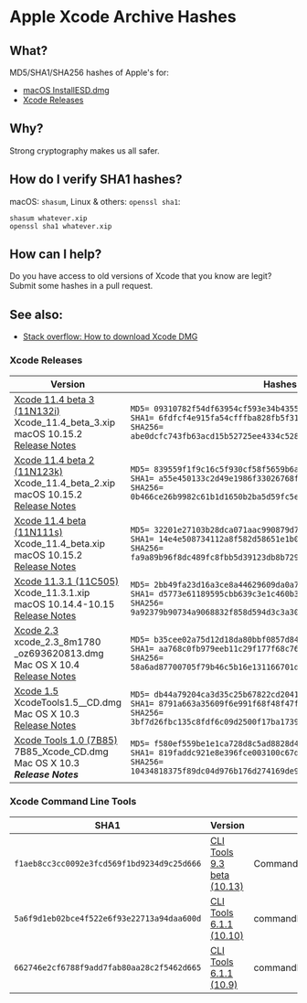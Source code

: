 # Apple Xcode Archive Hashes

## What?

MD5/SHA1/SHA256 hashes of Apple's for:

 * [macOS InstallESD.dmg](readme.md)
 * [Xcode Releases](xcode.md)

## Why?

Strong cryptography makes us all safer.

## How do I verify SHA1 hashes?

macOS: `shasum`, Linux & others: `openssl sha1`:

````
shasum whatever.xip
openssl sha1 whatever.xip
````

<!-- For SHA256: `shasum -a 256 whatever.xip` -->

## How can I help?

Do you have access to old versions of Xcode that you know are legit? Submit some hashes in a pull request.

## See also:

* [Stack overflow: How to download Xcode DMG](https://stackoverflow.com/questions/10335747/how-to-download-xcode-dmg-or-xip-file/10335943#10335943)

### Xcode Releases

| Version                           | Hashes                            |
| --------------------------------- | --------------------------------- |
| [Xcode 11.4 beta 3 (11N132i)][11.4 beta 3]<br>Xcode_11.4_beta_3.xip<br>macOS 10.15.2<br>[Release Notes][11.4 beta 3 notes] | `MD5= 09310782f54df63954cf593e34b4355e`<br>`SHA1= 6fdfcf4e915fa54cfffba828fb5f314caeb37b13`<br>`SHA256= abe0dcfc743fb63acd15b52725ee4334c5281caa46dfb890dc36b3817a026abc`
| [Xcode 11.4 beta 2 (11N123k)][11.4 beta 2]<br>Xcode_11.4_beta_2.xip<br>macOS 10.15.2<br>[Release Notes][11.4 beta 2 notes] | `MD5= 839559f1f9c16c5f930cf58f5659b6a5`<br>`SHA1= a55e450133c2d49e1986f33026768fe8dbb223aa`<br>`SHA256= 0b466ce26b9982c61b1d1650b2ba5d59fc5eed82bb9ccf15c8ce45ab7146848d`
| [Xcode 11.4 beta (11N111s)][11.4 beta]<br>Xcode_11.4_beta.xip<br>macOS 10.15.2<br>[Release Notes][11.4 beta notes] | `MD5= 32201e27103b28dca071aac990879d70`<br>`SHA1= 14e4e508734112a8f582d58651e1b0459bc575ec`<br>`SHA256= fa9a89b96f8dc489fc8fbb5d39123db8b7290b41f57de88137d5a9783a5f710d`
| [Xcode 11.3.1 (11C505)][11.3.1]<br>Xcode_11.3.1.xip<br>macOS 10.14.4-10.15<br>[Release Notes][11.3.1 notes] | `MD5= 2bb49fa23d16a3ce8a44629609da0a75`<br>`SHA1= d5773e61189595cbb639c3e1c460b38d8c1e19ae`<br>`SHA256= 9a92379b90734a9068832f858d594d3c3a30a7ddc3bdb6da49c738aed9ad34b5`
| [Xcode 2.3][2.3]<br>xcode_2.3_8m1780<br>_oz693620813.dmg<br>Mac OS X 10.4<br>[Release Notes][2.3 notes] | `MD5= b35cee02a75d12d18da80bbf0857d847`<br>`SHA1= aa768c0fb979eeb11c29f177f68c763fab14ea3f`<br>`SHA256= 58a6ad87700705f79b46c5b16e131166701d096cfa06a5cfdf3aa4d283a4d9e1`
| [Xcode 1.5][1.5]<br>XcodeTools1.5__CD.dmg<br>Mac OS X 10.3<br>[Release Notes][1.5 notes] | `MD5= db44a79204ca3d35c25b67822cd20411`<br>`SHA1= 8791a663a35609f6e991f68f48f47f7ea1409fc7`<br>`SHA256= 3bf7d26fbc135c8fdf6c09d2500f17ba1739219ac86210dfb42d4c800bfebb1e`
| [Xcode Tools 1.0 (7B85)][1.0]<br>7B85_Xcode_CD.dmg<br>Mac OS X 10.3<br>***Release Notes*** | `MD5= f580ef559be1e1ca728d8c5ad8828d4a`<br>`SHA1= 819faddc921e8e396fce003100c67d8b4e675ab0`<br>`SHA256= 10434818375f89dc04d976b176d274169de91e7854bb96445ff56ce9ec752710`

<!-- Xcode image/archive links -->
[11.4 beta 3]: https://download.developer.apple.com/Developer_Tools/Xcode_11.4_beta_3/Xcode_11.4_beta_3.xip
[11.4 beta 2]: https://download.developer.apple.com/Developer_Tools/Xcode_11.4_beta_2/Xcode_11.4_beta_2.xip
[11.4 beta]: https://download.developer.apple.com/Developer_Tools/Xcode_11.4_beta/Xcode_11.4_beta.xip
[11.3.1]: https://download.developer.apple.com/Developer_Tools/Xcode_11.3.1/Xcode_11.3.1.xip
[11.3]: https://download.developer.apple.com/Developer_Tools/Xcode_11.3/Xcode_11.3.xip
[11.3 beta]: https://download.developer.apple.com/Developer_Tools/Xcode_11.3_beta/Xcode_11.3_beta.xip
[11.2.1]: https://download.developer.apple.com/Developer_Tools/Xcode_11.2.1/Xcode_11.2.1.xip
[11.2.1 GM Seed]: https://download.developer.apple.com/Developer_Tools/Xcode_11.2.1_GM_Seed/Xcode_11.2.1_GM_Seed.xip
[11.2]: https://download.developer.apple.com/Developer_Tools/Xcode_11.2/Xcode_11.2.xip
[11.2 beta 2]: https://download.developer.apple.com/Developer_Tools/Xcode_11.2_beta_2/Xcode_11.2_beta_2.xip
[11.2 beta]: https://download.developer.apple.com/Developer_Tools/Xcode_11.2_beta/Xcode_11.2_beta.xip
[11.1]: https://download.developer.apple.com/Developer_Tools/Xcode_11.1/Xcode_11.1.xip
[11.1 GM Seed]: https://download.developer.apple.com/Developer_Tools/Xcode_11.1_GM_Seed/Xcode_11.1_GM_Seed.xip
[11]: https://download.developer.apple.com/Developer_Tools/Xcode_11/Xcode_11.xip
[11 GM]: https://download.developer.apple.com/Developer_Tools/Xcode_11_GM_Seed/Xcode_11_GM_Seed.xip
[11 Beta 7]: https://download.developer.apple.com/Developer_Tools/Xcode_11_Beta_7/Xcode_11_Beta_7.xip
[11 Beta 6]: https://download.developer.apple.com/Developer_Tools/Xcode_11_Beta_6/Xcode_11_Beta_6.xip
[11 Beta 5]: https://download.developer.apple.com/Developer_Tools/Xcode_11_Beta_5/Xcode_11_Beta_5.xip
[11 Beta 4]: https://download.developer.apple.com/Developer_Tools/Xcode_11_Beta_4/Xcode_11_Beta_4.xip
[11 Beta 3]: https://download.developer.apple.com/Developer_Tools/Xcode_11_Beta_3/Xcode_11_Beta_3.xip
[11 Beta 2]: https://download.developer.apple.com/Developer_Tools/Xcode_11_Beta_2/Xcode_11_Beta_2.xip
[11 Beta]: https://download.developer.apple.com/WWDC_2019/Xcode_11_Beta/Xcode_11_Beta.xip
[10.3]: https://download.developer.apple.com/Developer_Tools/Xcode_10.3/Xcode_10.3.xip
[10.2.1]: https://download.developer.apple.com/Developer_Tools/Xcode_10.2.1/Xcode_10.2.1.xip
[10.2]: https://download.developer.apple.com/Developer_Tools/Xcode_10.2/Xcode_10.2.xip
[10.1]: https://download.developer.apple.com/Developer_Tools/Xcode_10.1/Xcode_10.1.xip
[10]: https://download.developer.apple.com/Developer_Tools/Xcode_10/Xcode_10.xip
[10 GM]: https://download.developer.apple.com/Developer_Tools/Xcode_10_GM_seed/Xcode_10_GM_seed.xip
[10 Beta 6]: https://download.developer.apple.com/Developer_Tools/Xcode_10_Beta_6/Xcode_10_Beta_6.xip
[10 Beta 5]: https://download.developer.apple.com/Developer_Tools/Xcode_10_beta_5/Xcode_10_beta_5.xip
[10 Beta 4]: https://download.developer.apple.com/Developer_Tools/Xcode_10_beta_4/Xcode_10_beta_4.xip
[10 Beta 3]: https://download.developer.apple.com/Developer_Tools/Xcode_10_beta_3/Xcode_10_beta_3.xip
[10 Beta 2]: https://download.developer.apple.com/Developer_Tools/Xcode_10_Beta_2/Xcode_10_Beta_2.xip
[10 Beta]: https://download.developer.apple.com/Developer_Tools/Xcode_10_Beta/Xcode_10_Beta.xip
[9.4.1]: https://download.developer.apple.com/Developer_Tools/Xcode_9.4.1/Xcode_9.4.1.xip
[9.4]: https://download.developer.apple.com/Developer_Tools/Xcode_9.4/Xcode_9.4.xip
[9.3.1]: https://download.developer.apple.com/Developer_Tools/Xcode_9.3.1/Xcode_9.3.1.xip
[9.3]: https://download.developer.apple.com/Developer_Tools/Xcode_9.3/Xcode_9.3.xip
[9.2]: https://download.developer.apple.com/Developer_Tools/Xcode_9.2/Xcode_9.2.xip
[9.1]: https://download.developer.apple.com/Developer_Tools/Xcode_9.1/Xcode_9.1.xip
[9.1b1]: https://download.developer.apple.com/Developer_Tools/Xcode_9.1_beta/Xcode_9.1_beta.xip
[9.0.1]: https://download.developer.apple.com/Developer_Tools/Xcode_9.0.1/Xcode_9.0.1.xip
[9]: https://download.developer.apple.com/Developer_Tools/Xcode_9/Xcode_9.xip
[9b6]: https://download.developer.apple.com/Developer_Tools/Xcode_9_beta_6/Xcode_9_beta_6.xip
[9b5]: https://download.developer.apple.com/Developer_Tools/Xcode_9_beta_5/Xcode_9_beta_5.xip
[9b4]: http://adcdownload.apple.com/Developer_Tools/Xcode_9_beta_4/Xcode_9_beta_4.xip
[9b3]: http://adcdownload.apple.com/Developer_Tools/Xcode_9_beta_3/Xcode_9_beta_3.xip
[9b2]: http://adcdownload.apple.com/Developer_Tools/Xcode_9_beta_2/Xcode_9_beta_2.xip
[9b1]: http://adcdownload.apple.com/WWDC_2017/Xcode_9_beta/Xcode_9_beta.xip
[8.3.3]: http://adcdownload.apple.com/Developer_Tools/Xcode_8.3.3/Xcode8.3.3.xip
[8.3.2]: http://adcdownload.apple.com/Developer_Tools/Xcode_8.3.2/Xcode8.3.2.xip
[8.3.1]: https://developer.apple.com/devcenter/download.action?path=/Developer_Tools/Xcode_8.3.1/Xcode_8.3.1.xip
[8.3]: https://developer.apple.com/devcenter/download.action?path=/Developer_Tools/Xcode_8.3/Xcode_8.3.xip
[8.2.1]: https://developer.apple.com/devcenter/download.action?path=/Developer_Tools/Xcode_8.2.1/Xcode_8.2.1.xip
[8.2]: https://developer.apple.com/devcenter/download.action?path=/Developer_Tools/Xcode_8.2/Xcode_8.2.xip
[8.1]: https://developer.apple.com/devcenter/download.action?path=/Developer_Tools/Xcode_8.1/Xcode_8.1.xip
[8]: https://developer.apple.com/devcenter/download.action?path=/Developer_Tools/Xcode_8/Xcode_8.xip
[7.3.1]: https://developer.apple.com/devcenter/download.action?path=/Developer_Tools/Xcode_7.3.1/Xcode_7.3.1.dmg
[7.3]: https://developer.apple.com/devcenter/download.action?path=/Developer_Tools/Xcode_7.3/Xcode_7.3.dmg
[7.2.1]: https://developer.apple.com/devcenter/download.action?path=/Developer_Tools/Xcode_7.2.1/Xcode_7.2.1.dmg
[7.2]: https://developer.apple.com/devcenter/download.action?path=/Developer_Tools/Xcode_7.2/Xcode_7.2.dmg
[7.1.1]: https://developer.apple.com/devcenter/download.action?path=/Developer_Tools/Xcode_7.1.1/Xcode_7.1.1.dmg
[7.1]: https://developer.apple.com/devcenter/download.action?path=/Developer_Tools/Xcode_7.1/Xcode_7.1.dmg
[7.0.1]: https://developer.apple.com/devcenter/download.action?path=/Developer_Tools/Xcode_7.0.1/Xcode_7.0.1.dmg
[7]: https://developer.apple.com/devcenter/download.action?path=/Developer_Tools/Xcode_7/Xcode_7.dmg
[6.4]: https://developer.apple.com/devcenter/download.action?path=/Developer_Tools/Xcode_6.4/Xcode_6.4.dmg
[6.3.2]: https://developer.apple.com/devcenter/download.action?path=/Developer_Tools/Xcode_6.3.2/Xcode_6.3.2.dmg
[6.3.1]: https://developer.apple.com/devcenter/download.action?path=/Developer_Tools/Xcode_6.3.1/Xcode_6.3.1.dmg
[6.3]: https://developer.apple.com/devcenter/download.action?path=/Developer_Tools/Xcode_6.3/Xcode_6.3.dmg
[6.2]: https://developer.apple.com/devcenter/download.action?path=/Developer_Tools/Xcode_6.2/Xcode_6.2.dmg
[6.1.1]: https://developer.apple.com/devcenter/download.action?path=/Developer_Tools/xcode_6.1.1/xcode_6.1.1.dmg
[6.1]: https://developer.apple.com/devcenter/download.action?path=/Developer_Tools/xcode_6.1/56841_xcode_6.1.dmg
[6.0.1]: https://developer.apple.com/devcenter/download.action?path=/Developer_Tools/xcode_6.0.1/xcode_6.0.1.dmg
[5.1.1]: https://developer.apple.com/devcenter/download.action?path=/Developer_Tools/xcode_5.1.1/xcode_5.1.1.dmg
[5.0.2]: https://developer.apple.com/devcenter/download.action?path=/Developer_Tools/xcode_5.0.2/xcode_5.0.2.dmg
[4.6.3]: https://developer.apple.com/devcenter/download.action?path=/Developer_Tools/xcode_4.6.3/xcode4630916281a.dmg
[4.6]: https://developer.apple.com/devcenter/download.action?path=/Developer_Tools/xcode_4.6/xcode460417218a.dmg
[4.5.2]: https://developer.apple.com/devcenter/download.action?path=/Developer_Tools/xcode_4.5.2/xcode4520418508a.dmg
[4.4.1]: https://developer.apple.com/devcenter/download.action?path=/Developer_Tools/xcode_4.4.1/xcode_4.4.1_6938145.dmg
[4.3.2]: https://developer.apple.com/devcenter/download.action?path=/Developer_Tools/xcode_4.3.2/xcode_432_lion.dmg
[4.2]: https://developer.apple.com/devcenter/download.action?path=/Developer_Tools/xcode_4.2_for_lion_21264/installxcode_42_lion.dmg
[4.1]: https://developer.apple.com/devcenter/download.action?path=/Developer_Tools/xcode_4.1_for_lion_21263/installxcode_41_lion.dmg
[4.0.2]: https://developer.apple.com/devcenter/download.action?path=/Developer_Tools/xcode_4.0.2_and_ios_sdk_4.3/xcode_4.0.2_and_ios_sdk_4.3.dmg
[3.2.6]: https://developer.apple.com/devcenter/download.action?path=/Developer_Tools/xcode_3.2.6_and_ios_sdk_4.3__final/xcode_3.2.6_and_ios_sdk_4.3.dmg
[3.1.4]: https://developer.apple.com/devcenter/download.action?path=/Developer_Tools/xcode_3.1.4_developer_tools/xcode314_2809_developerdvd.dmg
[3.0]: https://developer.apple.com/devcenter/download.action?path=/Developer_Tools/xcode_3.0/xcode_3.0.dmg
[2.5]: https://developer.apple.com/devcenter/download.action?path=/Developer_Tools/xcode_2.5_developer_tools/xcode25_8m2558_developerdvd.dmg
[2.4.1]: https://developer.apple.com/devcenter/download.action?path=/Developer_Tools/xcode_2.4.1/xcode_2.4.1_8m1910_6936315.dmg
[2.4]: https://developer.apple.com/devcenter/download.action?path=/Developer_Tools/xcode_2.4/xcode_2.4_8k1079_6936199.dmg
[2.3]: https://download.developer.apple.com/Developer_Tools/xcode_2.3/xcode_2.3_8m1780_oz693620813.dmg
[2.2.1]: https://developer.apple.com/devcenter/download.action?path=/Developer_Tools/xcode_tools_2.2.1/xcode_2.2.1_8g1165_018213632.dmg
[1.5]: https://download.developer.apple.com/Developer_Tools/xcode_v1.5/xcode_tools_1.5_cd.dmg.bin
[1.0]: https://download.developer.apple.com/Mac_OS_X/Mac_OS_X_10.3_Build_7B85/7B85_Xcode_CD.dmg

<!-- Xcode release notes links -->
[11.4 beta 3 notes]: https://developer.apple.com/documentation/xcode_release_notes/xcode_11_4_beta_3_release_notes
[11.4 beta 2 notes]: https://developer.apple.com/documentation/xcode_release_notes/xcode_11_4_beta_2_release_notes
[11.4 beta notes]: https://developer.apple.com/documentation/xcode_release_notes/xcode_11_4_beta_release_notes
[11.3.1 notes]: https://developer.apple.com/documentation/xcode_release_notes/xcode_11_3_1_release_notes
[2.3 notes]: https://download.developer.apple.com/Developer_Tools/xcode_2.3/xcode_2.3_readme_20060522.pdf
[1.5 notes]: https://download.developer.apple.com/Developer_Tools/xcode_v1.5/554_xcode_tools_1.5_read_me.pdf

### Xcode Command Line Tools

| SHA1 | Version | Filename |
| ------- | ---- | -------- |
| `f1aeb8cc3cc0092e3fcd569f1bd9234d9c25d666` | [CLI Tools 9.3 beta (10.13)][cli-9.3b1-10.13] | Command_Line_Tools_macOS_10.13_for_Xcode_9.3_beta.dmg <!-- c0a24e883086bf47c8211f10e80803585f99cbb42074f378e602071ab39011c2 -->
| `5a6f9d1eb02bce4f522e6f93e22713a94daa600d` | [CLI Tools 6.1.1 (10.10)][cli-6.1.1-10.10] | commandlinetoolsosx10.10forxcode6.1.1.dmg
| `662746e2cf6788f9add7fab80aa28c2f5462d665` | [CLI Tools 6.1.1 (10.9)][cli-6.1.1-10.9] | commandlinetoolsosx10.9forxcode6.1.1.dmg

 [cli-6.1.1-10.9]: https://developer.apple.com/devcenter/download.action?path=/Developer_Tools/command_line_tools_os_x_10.9_for_xcode__xcode_6.1.1/commandlinetoolsosx10.9forxcode6.1.1.dmg
 [cli-6.1.1-10.10]: https://developer.apple.com/devcenter/download.action?path=/Developer_Tools/command_line_tools_os_x_10.10_for_xcode__xcode_6.1.1/commandlinetoolsosx10.10forxcode6.1.1.dmg
 [cli-9.3b1-10.13]: https://download.developer.apple.com/Developer_Tools/Command_Line_Tools_macOS_10.13_for_Xcode_9.3/Command_Line_Tools_macOS_10.13_for_Xcode_9.3_beta.dmg
